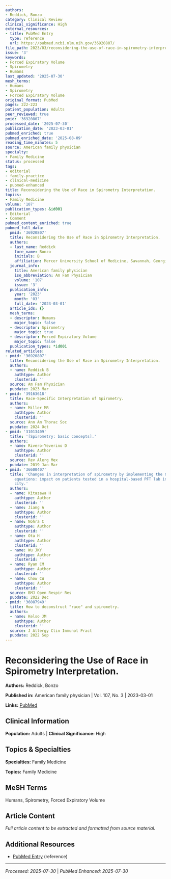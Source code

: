 ```yaml
---
authors:
- Reddick, Bonzo
category: Clinical Review
clinical_significance: High
external_resources:
- title: PubMed Entry
  type: reference
  url: https://pubmed.ncbi.nlm.nih.gov/36920807/
file_path: 2023/03/reconsidering-the-use-of-race-in-spirometry-interpretation.md
issue: '3'
keywords:
- Forced Expiratory Volume
- Spirometry
- Humans
last_updated: '2025-07-30'
mesh_terms:
- Humans
- Spirometry
- Forced Expiratory Volume
original_format: PubMed
pages: 222-223
patient_population: Adults
peer_reviewed: true
pmid: '36920807'
processed_date: '2025-07-30'
publication_date: '2023-03-01'
pubmed_enriched: true
pubmed_enriched_date: '2025-08-09'
reading_time_minutes: 5
source: American family physician
specialty:
- Family Medicine
status: processed
tags:
- editorial
- family-practice
- clinical-medicine
- pubmed-enhanced
title: Reconsidering the Use of Race in Spirometry Interpretation.
topics:
- Family Medicine
volume: '107'
publication_types: &id001
- Editorial
- Comment
pubmed_content_enriched: true
pubmed_full_data:
  pmid: '36920807'
  title: Reconsidering the Use of Race in Spirometry Interpretation.
  authors:
  - last_name: Reddick
    fore_name: Bonzo
    initials: B
    affiliation: Mercer University School of Medicine, Savannah, Georgia.
  journal_info:
    title: American family physician
    iso_abbreviation: Am Fam Physician
    volume: '107'
    issue: '3'
  publication_info:
    year: '2023'
    month: '03'
    full_date: '2023-03-01'
  article_ids: {}
  mesh_terms:
  - descriptor: Humans
    major_topic: false
  - descriptor: Spirometry
    major_topic: true
  - descriptor: Forced Expiratory Volume
    major_topic: false
  publication_types: *id001
related_articles:
- pmid: '36920807'
  title: Reconsidering the Use of Race in Spirometry Interpretation.
  authors:
  - name: Reddick B
    authtype: Author
    clusterid: ''
  source: Am Fam Physician
  pubdate: 2023 Mar
- pmid: '39163618'
  title: Race-Specific Interpretation of Spirometry.
  authors:
  - name: Miller MR
    authtype: Author
    clusterid: ''
  source: Ann Am Thorac Soc
  pubdate: 2024 Oct
- pmid: '31013409'
  title: '[Spirometry: basic concepts].'
  authors:
  - name: Rivero-Yeverino D
    authtype: Author
    clusterid: ''
  source: Rev Alerg Mex
  pubdate: 2019 Jan-Mar
- pmid: '36600407'
  title: 'Changes in interpretation of spirometry by implementing the GLI 2012 reference
    equations: impact on patients tested in a hospital-based PFT lab in a large metropolitan
    city.'
  authors:
  - name: Kitazawa H
    authtype: Author
    clusterid: ''
  - name: Jiang A
    authtype: Author
    clusterid: ''
  - name: Nohra C
    authtype: Author
    clusterid: ''
  - name: Ota H
    authtype: Author
    clusterid: ''
  - name: Wu JKY
    authtype: Author
    clusterid: ''
  - name: Ryan CM
    authtype: Author
    clusterid: ''
  - name: Chow CW
    authtype: Author
    clusterid: ''
  source: BMJ Open Respir Res
  pubdate: 2022 Dec
- pmid: '36087949'
  title: How to deconstruct "race" and spirometry.
  authors:
  - name: Kelso JM
    authtype: Author
    clusterid: ''
  source: J Allergy Clin Immunol Pract
  pubdate: 2022 Sep
---
```


# Reconsidering the Use of Race in Spirometry Interpretation.

**Authors:** Reddick, Bonzo

**Published in:** American family physician | Vol. 107, No. 3 | 2023-03-01

**Links:** [PubMed](https://pubmed.ncbi.nlm.nih.gov/36920807/)

## Clinical Information

**Population:** Adults | **Clinical Significance:** High

## Topics & Specialties

**Specialties:** Family Medicine

**Topics:** Family Medicine

## MeSH Terms

Humans, Spirometry, Forced Expiratory Volume

## Article Content

*Full article content to be extracted and formatted from source material.*

## Additional Resources

- [PubMed Entry](https://pubmed.ncbi.nlm.nih.gov/36920807/) (reference)

---

*Processed: 2025-07-30* | *PubMed Enhanced: 2025-07-30*
